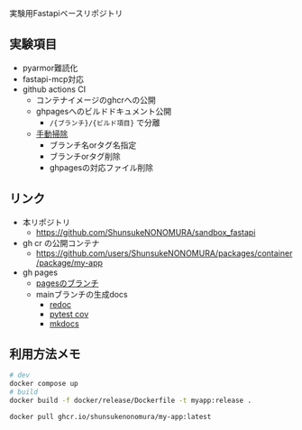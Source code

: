 実験用Fastapiベースリポジトリ

## 実験項目
- pyarmor難読化
- fastapi-mcp対応
- github actions CI
    - コンテナイメージのghcrへの公開
    - ghpagesへのビルドドキュメント公開
        - `/{ブランチ}/{ビルド項目}` で分離
    - [手動掃除](https://github.com/ShunsukeNONOMURA/sandbox_fastapi/actions/workflows/delete-version.yml)
        - ブランチ名orタグ名指定
        - ブランチorタグ削除
        - ghpagesの対応ファイル削除

## リンク
- 本リポジトリ
    - https://github.com/ShunsukeNONOMURA/sandbox_fastapi
- gh cr の公開コンテナ
    - https://github.com/users/ShunsukeNONOMURA/packages/container/package/my-app
- gh pages
    - [pagesのブランチ](https://github.com/ShunsukeNONOMURA/sandbox_fastapi/tree/gh-pages)
    - mainブランチの生成docs
        - [redoc](https://shunsukenonomura.github.io/sandbox_fastapi/versions/main/redoc/api.html)
        - [pytest cov](https://shunsukenonomura.github.io/sandbox_fastapi/versions/main/htmlcov)
        - [mkdocs](https://shunsukenonomura.github.io/sandbox_fastapi/versions/main/site)

## 利用方法メモ
```bash
# dev
docker compose up
# build
docker build -f docker/release/Dockerfile -t myapp:release .
```

```bash
docker pull ghcr.io/shunsukenonomura/my-app:latest
```
